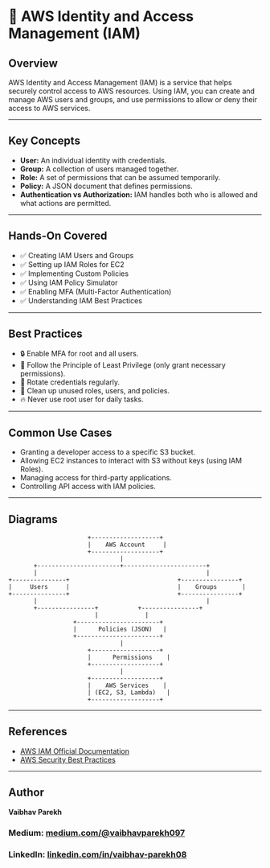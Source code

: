 # 🌟 AWS Identity and Access Management (IAM)

## Overview
AWS Identity and Access Management (IAM) is a service that helps securely control access to AWS resources. Using IAM, you can create and manage AWS users and groups, and use permissions to allow or deny their access to AWS services.

---

## Key Concepts
- **User:** An individual identity with credentials.
- **Group:** A collection of users managed together.
- **Role:** A set of permissions that can be assumed temporarily.
- **Policy:** A JSON document that defines permissions.
- **Authentication vs Authorization:** IAM handles both who is allowed and what actions are permitted.

---

## Hands-On Covered
- ✅ Creating IAM Users and Groups  
- ✅ Setting up IAM Roles for EC2  
- ✅ Implementing Custom Policies  
- ✅ Using IAM Policy Simulator  
- ✅ Enabling MFA (Multi-Factor Authentication)  
- ✅ Understanding IAM Best Practices  

---

## Best Practices
- 🔒 Enable MFA for root and all users.  
- 📜 Follow the Principle of Least Privilege (only grant necessary permissions).  
- 🔄 Rotate credentials regularly.  
- 🧹 Clean up unused roles, users, and policies.  
- 🔥 Never use root user for daily tasks.

---

## Common Use Cases
- Granting a developer access to a specific S3 bucket.
- Allowing EC2 instances to interact with S3 without keys (using IAM Roles).
- Managing access for third-party applications.
- Controlling API access with IAM policies.

---

## Diagrams
                          +-------------------+
                          |    AWS Account     |
                          +-------------------+
                                   |
           +-----------------------+-----------------------+
           |                                               |
    +---------------+                              +----------------+
    |     Users     |                              |    Groups       |
    +---------------+                              +----------------+
           |                                               |
           +----------------+           +----------------+
                            |             |
                      +-----------------------+
                      |      Policies (JSON)   |
                      +-----------------------+
                                   |
                          +-------------------+
                          |      Permissions    |
                          +-------------------+
                                   |
                          +-------------------+
                          |    AWS Services    |
                          | (EC2, S3, Lambda)   |
                          +-------------------+

  

---

## References
- [AWS IAM Official Documentation](https://docs.aws.amazon.com/IAM/latest/UserGuide/introduction.html)
- [AWS Security Best Practices](https://docs.aws.amazon.com/general/latest/gr/aws-security-best-practices.html)

---

## Author
**Vaibhav Parekh**  
### Medium: [medium.com/@vaibhavparekh097](https://medium.com/@vaibhavparekh097)
### LinkedIn: [linkedin.com/in/vaibhav-parekh08](https://www.linkedin.com/in/vaibhav-parekh08/)
